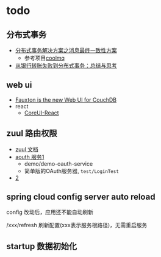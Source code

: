 todo
===

## 分布式事务

- [分布式事务解决方案之消息最终一致性方案](https://segmentfault.com/l/1500000012729662)
  - 参考项目[coolmq](https://github.com/vvsuperman/coolmq)
- [从银行转账失败到分布式事务：总结与思考](https://www.cnblogs.com/xybaby/p/7465816.html)

## web ui

- [Fauxton is the new Web UI for CouchDB](https://github.com/apache/couchdb-fauxton)
- react
  - [CoreUI-React](https://github.com/mrholek/CoreUI-React)

## zuul 路由权限

- [zuul 文档](https://cloud.spring.io/spring-cloud-netflix/multi/multi__router_and_filter_zuul.html)
- [aouth 服务1](https://my.oschina.net/u/3707083/blog/1550787)
    - demo/demo-oauth-service
    - 简单版的OAuth服务器, `test/LoginTest`
- [2](https://my.oschina.net/u/3707083/blog/1550788)

## spring cloud config server auto reload

config 改动后，应用还不能自动刷新

/xxx/refresh 刷新配置(xxx表示服务根路径)，无需重启服务

## startup 数据初始化
